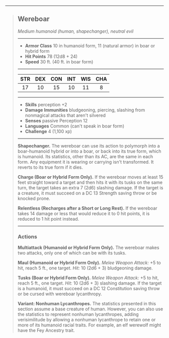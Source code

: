 ***
> ## Wereboar
> *Medium humanoid (human, shapechanger), neutral evil*
> 
> ***
> 
> - **Armor Class** 10 in humanoid form, 11 (natural armor) in boar or hybrid form
> - **Hit Points** 78 (12d8 + 24)
> - **Speed** 30 ft. (40 ft. in boar form)
> 
> ***
> 
> |STR|DEX|CON|INT|WIS|CHA|
> |:---:|:---:|:---:|:---:|:---:|:---:|
> |17|10|15|10|11|8|
> 
> ***
> 
> - **Skills** perception +2
> - **Damage Immunities** bludgeoning, piercing, slashing from nonmagical attacks that aren't silvered
> - **Senses** passive Perception 12
> - **Languages** Common (can't speak in boar form)
> - **Challenge** 4 (1,100 xp)
> 
> ***
> 
> **Shapechanger.** The wereboar can use its action to polymorph into a boar-humanoid hybrid or into a boar, or back into its true form, which is humanoid. Its statistics, other than its AC, are the same in each form. Any equipment it is wearing or carrying isn't transformed. It reverts to its true form if it dies.
> 
> **Charge (Boar or Hybrid Form Only).** If the wereboar moves at least 15 feet straight toward a target and then hits it with its tusks on the same turn, the target takes an extra 7 (2d6) slashing damage. If the target is a creature, it must succeed on a DC 13 Strength saving throw or be knocked prone.
> 
> **Relentless (Recharges after a Short or Long Rest).** If the wereboar takes 14 damage or less that would reduce it to 0 hit points, it is reduced to 1 hit point instead.
> 
> ***
> 
> ### Actions
> **Multiattack (Humanoid or Hybrid Form Only).** The wereboar makes two attacks, only one of which can be with its tusks.
> 
> **Maul (Humanoid or Hybrid Form Only).** *Melee Weapon Attack:* +5 to hit, reach 5 ft., one target. *Hit:* 10 (2d6 + 3) bludgeoning damage.
> 
> **Tusks (Boar or Hybrid Form Only).** *Melee Weapon Attack:* +5 to hit, reach 5 ft., one target. *Hit:* 10 (2d6 + 3) slashing damage. If the target is a humanoid, it must succeed on a DC 12 Constitution saving throw or be cursed with wereboar lycanthropy.
> 
> **Variant: Nonhuman Lycanthropes.** The statistics presented in this section assume a base creature of human. However, you can also use the statistics to represent nonhuman lycanthropes, adding verisimilitude by allowing a nonhuman lycanthrope to retain one or more of its humanoid racial traits. For example, an elf werewolf might have the Fey Ancestry trait.